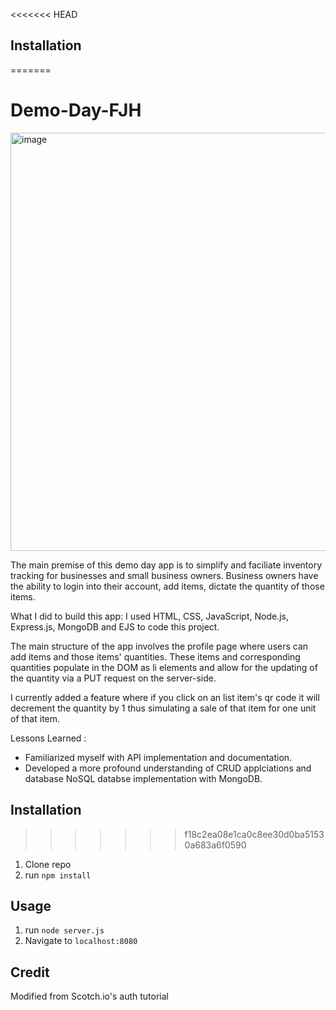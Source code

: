 <<<<<<< HEAD
## Installation

=======
# Demo-Day-FJH
<img width="669" alt="image" src="https://github.com/fjh321/Demo-Day-FJH/assets/64885403/106d7e0d-efac-43c2-a5e0-a7f2cb9e8fcb">




The main premise of this demo day app is to simplify and faciliate inventory tracking for businesses and small business owners. Business owners have the ability to login into their account, add items, dictate the quantity of those items.

What I did to build this app:
I used HTML, CSS, JavaScript, Node.js, Express.js, MongoDB and EJS to code this project.

The main structure of the app involves the profile page where users can add items and those items' quantities. These items and corresponding quantities populate in the DOM as li elements and allow for the updating of the quantity via a PUT request on the server-side. 

I currently added a feature where if you click on an list item's qr code it will decrement the quantity by 1 thus simulating a sale of that item for one unit of that item.

Lessons Learned :
* Familiarized myself with API implementation and documentation.
* Developed a more profound understanding of CRUD applciations and database NoSQL databse implementation with MongoDB.

## Installation
>>>>>>> f18c2ea08e1ca0c8ee30d0ba51530a683a6f0590
1. Clone repo
2. run `npm install`

## Usage

1. run `node server.js`
2. Navigate to `localhost:8080`

## Credit

Modified from Scotch.io's auth tutorial
